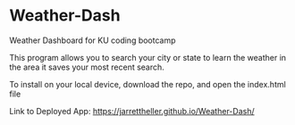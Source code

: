 # Weather-Dash
Weather Dashboard for KU coding bootcamp


This program allows you to search your city or state to learn the weather in the area
it saves your most recent search.


To install on your local device, download the repo, and open the index.html file

Link to Deployed App: https://jarrettheller.github.io/Weather-Dash/
